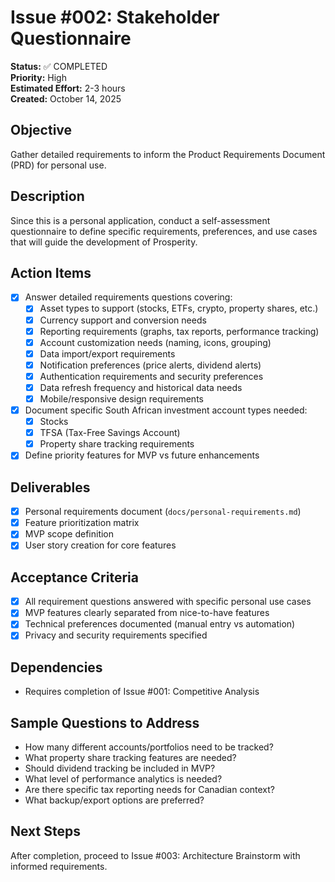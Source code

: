 # Issue #002: Stakeholder Questionnaire

**Status:** ✅ COMPLETED  
**Priority:** High  
**Estimated Effort:** 2-3 hours  
**Created:** October 14, 2025  

## Objective
Gather detailed requirements to inform the Product Requirements Document (PRD) for personal use.

## Description
Since this is a personal application, conduct a self-assessment questionnaire to define specific requirements, preferences, and use cases that will guide the development of Prosperity.

## Action Items
- [x] Answer detailed requirements questions covering:
  - [x] Asset types to support (stocks, ETFs, crypto, property shares, etc.)
  - [x] Currency support and conversion needs
  - [x] Reporting requirements (graphs, tax reports, performance tracking)
  - [x] Account customization needs (naming, icons, grouping)
  - [x] Data import/export requirements
  - [x] Notification preferences (price alerts, dividend alerts)
  - [x] Authentication requirements and security preferences
  - [x] Data refresh frequency and historical data needs
  - [x] Mobile/responsive design requirements

- [x] Document specific South African investment account types needed:
  - [x] Stocks
  - [x] TFSA (Tax-Free Savings Account)
  - [x] Property share tracking requirements

- [x] Define priority features for MVP vs future enhancements

## Deliverables
- [x] Personal requirements document (`docs/personal-requirements.md`)
- [x] Feature prioritization matrix
- [x] MVP scope definition
- [x] User story creation for core features

## Acceptance Criteria
- [x] All requirement questions answered with specific personal use cases
- [x] MVP features clearly separated from nice-to-have features
- [x] Technical preferences documented (manual entry vs automation)
- [x] Privacy and security requirements specified

## Dependencies
- Requires completion of Issue #001: Competitive Analysis

## Sample Questions to Address
- How many different accounts/portfolios need to be tracked?
- What property share tracking features are needed?
- Should dividend tracking be included in MVP?
- What level of performance analytics is needed?
- Are there specific tax reporting needs for Canadian context?
- What backup/export options are preferred?

## Next Steps
After completion, proceed to Issue #003: Architecture Brainstorm with informed requirements.